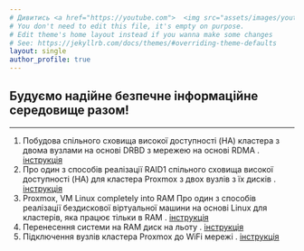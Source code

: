 ```yaml
---
# Дивитись <a href="https://youtube.com">  <img src="assets/images/youtube.jpg" width="40" height="25" width="60" target="_blank" alt="Дивитись"></a>  
# You don't need to edit this file, it's empty on purpose.
# Edit theme's home layout instead if you wanna make some changes
# See: https://jekyllrb.com/docs/themes/#overriding-theme-defaults
layout: single
author_profile: true
---
```

## Будуємо надійне безпечне інформаційне середовище разом!
---
1. Побудова спільного сховища високої доступності (HA) кластера з двома вузлами на основі DRBD з мережею на основі RDMA . [інструкція](https://vidomenko-it.github.io/blog/post-1/) 
2. Про один з способів реалізації RAID1 спільного сховища високої доступності (HA) для кластера Proxmox з двох вузлів з їх дисків . [інструкція](https://vidomenko-it.github.io/blog/post-1/)
3. Proxmox, VM Linux completely into RAM Про один з способів реалізації бездискової віртуальної машини на основі Linux для кластерів, яка працює тільки в RAM . [інструкція](https://vidomenko-it.github.io/blog/post-3/)
4. Перенесення системи на RAM диск на льоту . [інструкція](https://vidomenko-it.github.io/blog/post-4/)
5. Підключення вузлів кластера Proxmox до WiFi мережі . [інструкція](https://vidomenko-it.github.io/blog/post-5/)
